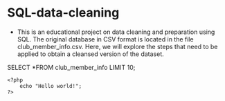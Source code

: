 # SQL-data-cleaning
- This is an educational project on data cleaning and preparation using SQL. The original database in CSV format is located in the file club_member_info.csv. Here, we will explore the steps that need to be applied to obtain a cleansed version of the dataset.

    
SELECT *FROM club_member_info LIMIT 10;

  


    <?php
        echo "Hello world!";
    ?>
    
    


